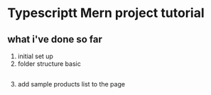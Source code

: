 # Typescriptt Mern project tutorial

## what i've done so far
1. initial set up
2. folder structure basic
##
3. add sample products list to the page
